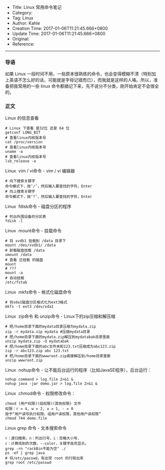 - Title: Linux 常用命令笔记
- Category:
- Tag: Linux
- Author: Kahle
- Creation Time: 2017-01-06T11:21:45.666+0800
- Update Time: 2017-01-06T11:21:45.666+0800
- Original:
- Reference:

---


### 导语

如果 Linux 一段时间不用，一些原本很熟练的命令，也会变得模糊不清（特别加上英语不怎么好的话，可能就是字母记错而已），而我就是这样的人咯。所以，准备把我常用的一些 linux 命令都摘记下来，先不说分不分类，刚开始肯定不会很全的。


### 正文

Linux 的信息查看
```
# Linux 下查看 是32位 还是 64 位
getconf LONG_BIT
# 查看linux内核版本号
cat /proc/version
# 查看linux内核版本号
uname -a
# 查看linux内核版本号
lsb_release -a
```

Linux  vim / vi命令 - vim / vi 编辑器
```
# 向下搜索关键字
命令模式下，按‘/’，然后输入要查找的字符，Enter
# 向上搜索关键字
命令模式下，按‘?’，然后输入要查找的字符，Enter
```

Linux  fdisk命令 - 磁盘分区的程序
```
# 列出外围设备的分区表
fdisk -l
```

Linux  mount命令 - 挂载命令
```
# 将 xvdb1 挂载到 /data 目录下
mount /dev/xvdb1/ /data
# 卸载磁盘挂载 /data
umount /data
# 查看 已挂载 的磁盘
mount
# ???
mount -a
# 自动挂载
/etc/fstab
```

Linux  mkfs命令 - 格式化磁盘命令
```
# 将sda1磁盘分区格式化为ext3格式
mkfs -t ext3 /dev/sda1
```

Linux  zip命令 和 unzip命令 - Linux下的zip压缩和解压缩
```
# 把/home目录下面的mydata目录压缩为mydata.zip
zip -r mydata.zip mydata #压缩mydata目录
# 把/home目录下面的mydata.zip解压到mydatabak目录里面
unzip mydata.zip -d mydatabak
# 把/home目录下面的abc文件夹和123.txt压缩成为abc123.zip
zip -r abc123.zip abc 123.txt
# 把/home目录下面的wwwroot.zip直接解压到/home目录里面
unzip wwwroot.zip
```

Linux  nohup命令 - 让不能后台运行的程序（比如JavaSE程序），后台运行：
```
nohup command > log.file 2>&1 &
nohup java -jar demo.jar > log.file 2>&1 &
```

Linux  chmod命令 - 权限修改命令：
```
chmod (用户权限)(组权限)(其他权限) 文件
权限：r = 4, w = 2, x = 1, - = 0 
授予“用户读写执行权限，组用户读权限，其他用户读权限”
chmod 744 demo.file
```

Linux grep 命令 - 文本搜索命令
```
r：递归搜索，n：列出行号，i：忽略大小写，
c：计算找到的次数，--color，关键字高亮显示。
grep -rn "rackBin不能为空" ./
ps -ef | grep java
# 将/etc/passwd，有出现 root 的行取出来
grep root /etc/passwd
```


